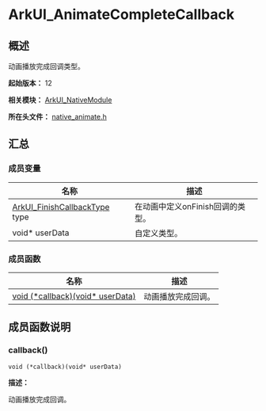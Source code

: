 # ArkUI_AnimateCompleteCallback
<!--Kit: ArkUI-->
<!--Subsystem: ArkUI-->
<!--Owner: @CCFFWW-->
<!--Designer: @CCFFWW-->
<!--Tester: @lxl007-->
<!--Adviser: @HelloCrease-->

## 概述

动画播放完成回调类型。

**起始版本：** 12

**相关模块：** [ArkUI_NativeModule](capi-arkui-nativemodule.md)

**所在头文件：** [native_animate.h](capi-native-animate-h.md)

## 汇总

### 成员变量

| 名称                                                                              | 描述 |
|---------------------------------------------------------------------------------| -- |
| [ArkUI_FinishCallbackType](capi-native-type-h.md#arkui_finishcallbacktype) type | 在动画中定义onFinish回调的类型。 |
| void* userData                                                                  | 自定义类型。 |


### 成员函数

| 名称 | 描述 |
| -- | -- |
| [void (\*callback)(void* userData)](#callback) | 动画播放完成回调。 |

## 成员函数说明

### callback()

```
void (*callback)(void* userData)
```

**描述：**


动画播放完成回调。



